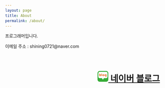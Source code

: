 ```yaml
---
layout: page
title: About
permalink: /about/
---
```


<p>프로그래머입니다.</p>

<p>이메일 주소 : shining0721@naver.com</p>
<br>
<h1><a href="https://blog.naver.com/shining0721" style="float:right;"><img src="/assets/Image/Blog-Image.png" width="35" height="35" style="display:inline">&nbsp;네이버 블로그</a></h1>
<br>
